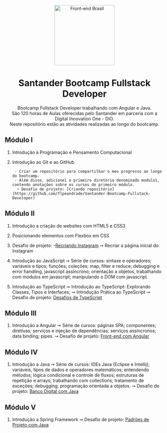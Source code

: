 <p align="center">
  <img src="https://hermes.digitalinnovation.one/tracks/800fd098-3eef-45e9-9544-544ae396076c.png" width="190" alt="Front-end Brasil">
</p>

<h1 align="center">Santander Bootcamp Fullstack Developer</h1>

<p align="center">Bootcamp Fullstack Developer trabalhando com Angular e Java. <br>
São 120 horas de Aulas oferecidas pelo Santander em parceria com a Digital Innovation One - DIO. <br>
Neste repositório estão as atividades realizadas ao longo do bootcamp.<br></p>


## Módulo I

1. Introdução à Programação e Pensamento Computacional

2. Introdução ao Git e ao GitHub

        - Criar um repositório para compartilhar o meu progresso ao longo do bootcamp. 
        - Além disso, adicionei o primeiro diretório denominado modulo1, contendo anotações sobre os cursos do primeiro módulo. 
         ➙ Desafio de projeto: [Criando repositório](https://github.com/flpeandrade/Santander-Bootcamp-Fullstack-Developer) 

## Módulo II 

1. Introdução a criação de websites com HTML5 e CSS3

2. Posicionando elementos com Flexbox em CSS

3. Desafio de projeto: 
      -[Recriando Instagram](https://github.com/flpeandrade/Santander-Bootcamp-Fullstack-Developer/tree/main/modulo%20II/interface-instagram) 
     ➙ Recriar a página inicial do Instagram

4. Introdução ao JavaScript
      ➙ Série de cursos: sintaxe e operadores; variáveis e tipos; funções; coleções; map, filter e reduce; debugging e error handling, javascript assíncrono; orientação a objetos, trabalhando com módulos em javascript; manipulando o DOM com javascript.

5. Introdução ao TypeScript
     ➙ Introdução ao TypeScript: Explorando Classes, Tipos e Interfaces;
     ➙ Introdução Prática ao TypeScript
         ➙ Desafio de projeto: [Desafios de TypeScript](https://github.com/flpeandrade/Santander-Bootcamp-Fullstack-Developer/tree/main/modulo%20II/desafios-typescript) 

## Módulo III

1. Introdução a Angular
     ➙ Série de cursos: páginas SPA; componentes; diretivas; serviços e injeção de dependências; serviços assíncronos; data binding; pipes.
         ➙ Desafio de projeto: [Front-end com Angular](https://github.com/flpeandrade/Santander-Bootcamp-Fullstack-Developer/tree/main/modulo%20III/desafio-bookstore)

## Módulo IV

1. Introdução a Java
     ➙ Série de cursos: IDEs Java (Eclipse e Intellij); variáveis, tipos de dados e operadores matemáticos; entendendo métodos; lógica condicional e controle de fluxos; estruturas de repetição e arrays; trabalhando com collections; tratamento de exceções; debugging; programação orientada a objetos. 
         ➙ Desafio de projeto: [Banco Digital com Java](https://github.com/flpeandrade/Santander-Bootcamp-Fullstack-Developer/tree/main/modulo%20IV/desafio-banco)

## Módulo V

1. Introdução a Spring Framework
     ➙ Desafio de projeto: [Padrões de Projeto com Java](https://github.com/flpeandrade/Santander-Bootcamp-Fullstack-Developer/tree/main/modulo%20V/java-design-patterns)
   



